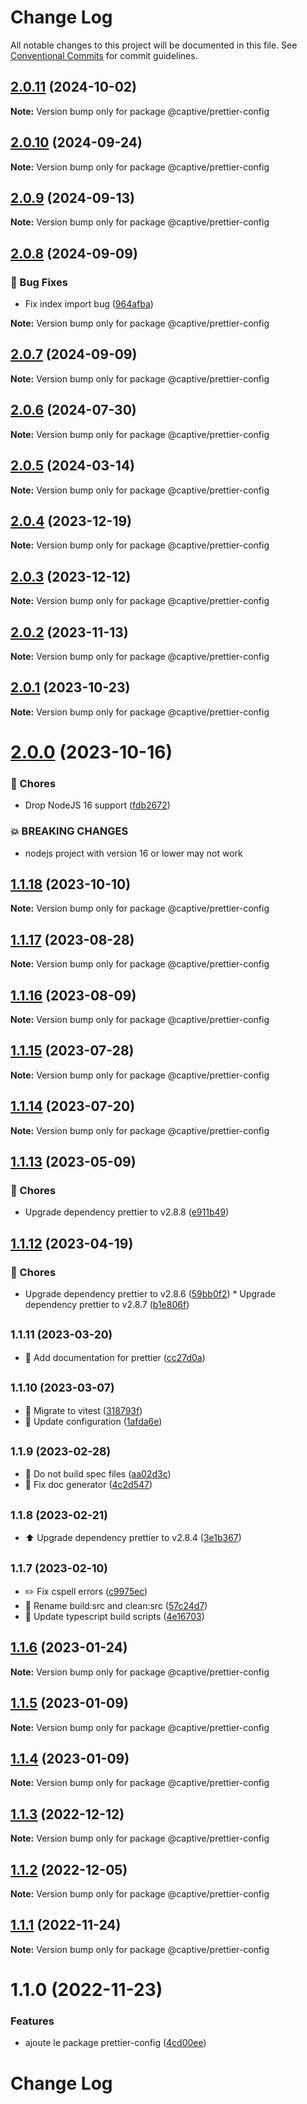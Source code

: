 # Change Log

All notable changes to this project will be documented in this file.
See [Conventional Commits](https://conventionalcommits.org) for commit guidelines.

## [2.0.11](https://github.com/Captive-Studio/es-project-config/compare/@captive/prettier-config@2.0.10...@captive/prettier-config@2.0.11) (2024-10-02)

**Note:** Version bump only for package @captive/prettier-config

## [2.0.10](https://github.com/Captive-Studio/es-project-config/compare/@captive/prettier-config@2.0.9...@captive/prettier-config@2.0.10) (2024-09-24)

**Note:** Version bump only for package @captive/prettier-config

## [2.0.9](https://github.com/Captive-Studio/es-project-config/compare/@captive/prettier-config@2.0.8...@captive/prettier-config@2.0.9) (2024-09-13)

**Note:** Version bump only for package @captive/prettier-config

## [2.0.8](https://github.com/Captive-Studio/es-project-config/compare/@captive/prettier-config@2.0.7...@captive/prettier-config@2.0.8) (2024-09-09)

### 🐛 Bug Fixes

- Fix index import bug ([964afba](https://github.com/Captive-Studio/es-project-config/commit/964afba))

**Note:** Version bump only for package @captive/prettier-config

## [2.0.7](https://github.com/Captive-Studio/es-project-config/compare/@captive/prettier-config@2.0.6...@captive/prettier-config@2.0.7) (2024-09-09)

**Note:** Version bump only for package @captive/prettier-config

## [2.0.6](https://github.com/Captive-Studio/es-project-config/compare/@captive/prettier-config@2.0.5...@captive/prettier-config@2.0.6) (2024-07-30)

**Note:** Version bump only for package @captive/prettier-config

## [2.0.5](https://github.com/Captive-Studio/es-project-config/compare/@captive/prettier-config@2.0.4...@captive/prettier-config@2.0.5) (2024-03-14)

**Note:** Version bump only for package @captive/prettier-config

## [2.0.4](https://github.com/Captive-Studio/es-project-config/compare/@captive/prettier-config@2.0.3...@captive/prettier-config@2.0.4) (2023-12-19)

**Note:** Version bump only for package @captive/prettier-config

## [2.0.3](https://github.com/Captive-Studio/es-project-config/compare/@captive/prettier-config@2.0.2...@captive/prettier-config@2.0.3) (2023-12-12)

**Note:** Version bump only for package @captive/prettier-config

## [2.0.2](https://github.com/Captive-Studio/es-project-config/compare/@captive/prettier-config@2.0.1...@captive/prettier-config@2.0.2) (2023-11-13)

**Note:** Version bump only for package @captive/prettier-config

## [2.0.1](https://github.com/Captive-Studio/es-project-config/compare/@captive/prettier-config@2.0.0...@captive/prettier-config@2.0.1) (2023-10-23)

**Note:** Version bump only for package @captive/prettier-config

# [2.0.0](https://github.com/Captive-Studio/es-project-config/compare/@captive/prettier-config@1.1.18...@captive/prettier-config@2.0.0) (2023-10-16)

### 🎫 Chores

- Drop NodeJS 16 support ([fdb2672](https://github.com/Captive-Studio/es-project-config/commit/fdb2672))

### 💥 BREAKING CHANGES

- nodejs project with version 16 or lower may not work

## [1.1.18](https://github.com/Captive-Studio/es-project-config/compare/@captive/prettier-config@1.1.17...@captive/prettier-config@1.1.18) (2023-10-10)

**Note:** Version bump only for package @captive/prettier-config

## [1.1.17](https://github.com/Captive-Studio/es-project-config/compare/@captive/prettier-config@1.1.16...@captive/prettier-config@1.1.17) (2023-08-28)

**Note:** Version bump only for package @captive/prettier-config

## [1.1.16](https://github.com/Captive-Studio/es-project-config/compare/@captive/prettier-config@1.1.15...@captive/prettier-config@1.1.16) (2023-08-09)

**Note:** Version bump only for package @captive/prettier-config

## [1.1.15](https://github.com/Captive-Studio/es-project-config/compare/@captive/prettier-config@1.1.14...@captive/prettier-config@1.1.15) (2023-07-28)

**Note:** Version bump only for package @captive/prettier-config

## [1.1.14](https://github.com/Captive-Studio/es-project-config/compare/@captive/prettier-config@1.1.13...@captive/prettier-config@1.1.14) (2023-07-20)

**Note:** Version bump only for package @captive/prettier-config

## [1.1.13](https://github.com/Captive-Studio/es-project-config/compare/@captive/prettier-config@1.1.12...@captive/prettier-config@1.1.13) (2023-05-09)

### 🎫 Chores

- Upgrade dependency prettier to v2.8.8 ([e911b49](https://github.com/Captive-Studio/es-project-config/commit/e911b49))

## [1.1.12](https://github.com/Captive-Studio/es-project-config/compare/@captive/prettier-config@1.1.11...@captive/prettier-config@1.1.12) (2023-04-19)

### 🎫 Chores

- Upgrade dependency prettier to v2.8.6 ([59bb0f2](https://github.com/Captive-Studio/es-project-config/commit/59bb0f2)) \* Upgrade dependency prettier to v2.8.7 ([b1e806f](https://github.com/Captive-Studio/es-project-config/commit/b1e806f))

## <small>1.1.11 (2023-03-20)</small>

- 📝 Add documentation for prettier ([cc27d0a](https://github.com/Captive-Studio/es-project-config/commit/cc27d0a))

## <small>1.1.10 (2023-03-07)</small>

- 👷 Migrate to vitest ([318793f](https://github.com/Captive-Studio/es-project-config/commit/318793f))
- 👷 Update configuration ([1afda6e](https://github.com/Captive-Studio/es-project-config/commit/1afda6e))

## <small>1.1.9 (2023-02-28)</small>

- 👷 Do not build spec files ([aa02d3c](https://github.com/Captive-Studio/es-project-config/commit/aa02d3c))
- 📝 Fix doc generator ([4c2d547](https://github.com/Captive-Studio/es-project-config/commit/4c2d547))

## <small>1.1.8 (2023-02-21)</small>

- ⬆️ Upgrade dependency prettier to v2.8.4 ([3e1b367](https://github.com/Captive-Studio/es-project-config/commit/3e1b367))

## <small>1.1.7 (2023-02-10)</small>

- ✏️ Fix cspell errors ([c9975ec](https://github.com/Captive-Studio/es-project-config/commit/c9975ec))
- 👷 Rename build:src and clean:src ([57c24d7](https://github.com/Captive-Studio/es-project-config/commit/57c24d7))
- 🔨 Update typescript build scripts ([4e16703](https://github.com/Captive-Studio/es-project-config/commit/4e16703))

## [1.1.6](https://github.com/Captive-Studio/es-project-config/compare/@captive/prettier-config@1.1.5...@captive/prettier-config@1.1.6) (2023-01-24)

**Note:** Version bump only for package @captive/prettier-config

## [1.1.5](https://github.com/Captive-Studio/es-project-config/compare/@captive/prettier-config@1.1.4...@captive/prettier-config@1.1.5) (2023-01-09)

**Note:** Version bump only for package @captive/prettier-config

## [1.1.4](https://github.com/Captive-Studio/es-project-config/compare/@captive/prettier-config@1.1.3...@captive/prettier-config@1.1.4) (2023-01-09)

**Note:** Version bump only for package @captive/prettier-config

## [1.1.3](https://github.com/Captive-Studio/es-project-config/compare/@captive/prettier-config@1.1.2...@captive/prettier-config@1.1.3) (2022-12-12)

**Note:** Version bump only for package @captive/prettier-config

## [1.1.2](https://github.com/Captive-Studio/es-project-config/compare/@captive/prettier-config@1.1.1...@captive/prettier-config@1.1.2) (2022-12-05)

**Note:** Version bump only for package @captive/prettier-config

## [1.1.1](https://github.com/Captive-Studio/es-project-config/compare/@captive/prettier-config@1.1.0...@captive/prettier-config@1.1.1) (2022-11-24)

**Note:** Version bump only for package @captive/prettier-config

# 1.1.0 (2022-11-23)

### Features

- ajoute le package prettier-config ([4cd00ee](https://github.com/Captive-Studio/es-project-config/commit/4cd00ee6205dcca439b9326504fd639b123d65fb))

# Change Log
